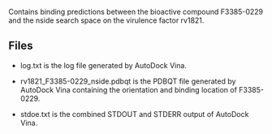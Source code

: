 Contains binding predictions between the bioactive compound F3385-0229 and the nside search space on the virulence factor rv1821.

## Files

- log.txt is the log file generated by AutoDock Vina.

- rv1821_F3385-0229_nside.pdbqt is the PDBQT file generated by AutoDock Vina containing the orientation and binding location of F3385-0229.

- stdoe.txt is the combined STDOUT and STDERR output of AutoDock Vina.

